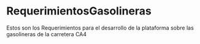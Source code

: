 # RequerimientosGasolineras
Estos son los Requerimientos para el desarrollo de la plataforma sobre las gasolineras de la carretera CA4
